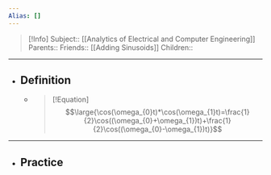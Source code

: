```yaml
---
Alias: []
---
```

> [!Info]
> Subject:: [[Analytics of Electrical and Computer Engineering]]
> Parents:: 
> Friends:: [[Adding Sinusoids]]
> Children:: 
---
- ## Definition
	- > [!Equation]
	  > $$\large{\cos(\omega_{0}t)*\cos(\omega_{1}t)=\frac{1}{2}\cos((\omega_{0}+\omega_{1})t)+\frac{1}{2}\cos((\omega_{0}-\omega_{1})t)}$$
---
- ## Practice